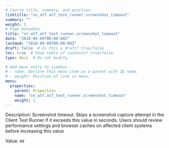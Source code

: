 ```yaml
---
# Course title, summary, and position.
linktitle: "sn_atf.atf_test_runner.screenshot_timeout"
summary: ""
weight: 1
# Page metadata.
title: "sn_atf.atf_test_runner.screenshot_timeout"
date: "2018-09-09T00:00:00Z"
lastmod: "2018-09-09T00:00:00Z"
draft: false  # Is this a draft? true/false
toc: true  # Show table of contents? true/false
type: docs  # Do not modify.

# Add menu entry to sidebar.
# - name: Declare this menu item as a parent with ID name.
# - weight: Position of link in menu.
menu:
  properties:
    parent: Properties
    name: "sn_atf.atf_test_runner.screenshot_timeout"
    weight: 1
---
```


Description: Screenshot timeout. Skips a screenshot capture attempt in the Client Test Runner if it exceeds this value in seconds. Users should review performance settings and browser caches on affected client systems before increasing this value


Value: `60`